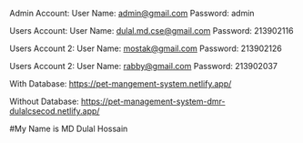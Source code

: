 Admin Account:
 User Name: admin@gmail.com
 Password: admin


 Users Account:
  User Name: dulal.md.cse@gmail.com
  Password: 213902116


 Users Account 2:
  User Name: mostak@gmail.com
  Password: 213902126

 Users Account 2:
  User Name: rabby@gmail.com
  Password: 213902037
  

With Database: https://pet-mangement-system.netlify.app/ 


Without Database: https://pet-management-system-dmr-dulalcsecod.netlify.app/



#My Name is MD Dulal Hossain
